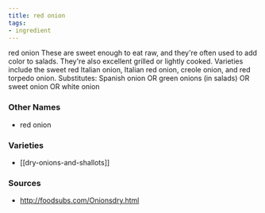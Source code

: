 ```yaml
---
title: red onion
tags:
- ingredient
---
```

red onion These are sweet enough to eat raw, and they're often used to add color to salads. They're also excellent grilled or lightly cooked. Varieties include the sweet red Italian onion, Italian red onion, creole onion, and red torpedo onion. Substitutes: Spanish onion OR green onions (in salads) OR sweet onion OR white onion

### Other Names

* red onion

### Varieties

* [[dry-onions-and-shallots]]

### Sources
* http://foodsubs.com/Onionsdry.html
